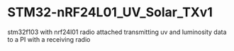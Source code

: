 # STM32-nRF24L01_UV_Solar_TXv1
stm32f103 with nrf24l01 radio attached transmitting uv and luminosity data to a PI with a receiving radio
